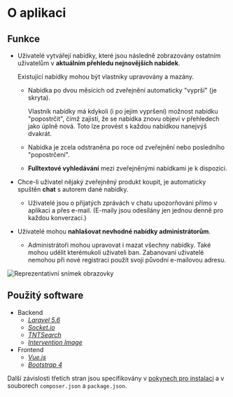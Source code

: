 # O aplikaci

## Funkce

* Uživatelé vytvářejí nabídky, které jsou následně zobrazovány ostatním uživatelům v **aktuálním přehledu nejnovějších nabídek**.

  Existující nabídky mohou být vlastníky upravovány a mazány.

  * Nabídka po dvou měsících od zveřejnění automaticky "vyprší" (je skryta).

    Vlastník nabídky má kdykoli (i po jejím vypršení) možnost nabídku "popostrčit", čímž zajistí, že se nabídka znovu objeví v přehledech jako úplně nová. Toto lze provést s každou nabídkou nanejvýš dvakrát.

  * Nabídka je zcela odstraněna po roce od zveřejnění nebo posledního "popostrčení".

  * **Fulltextové vyhledávání** mezi zveřejněnými nabídkami je k dispozici.

* Chce-li uživatel nějaký zveřejněný produkt koupit, je automaticky spuštěn **chat** s autorem dané nabídky.

  * Uživatelé jsou o přijatých zprávách v chatu upozorňováni přímo v aplikaci a přes e-mail. (E-maily jsou odesílány jen jednou denně pro každou konverzaci.)

* Uživatelé mohou **nahlašovat nevhodné nabídky administrátorům**.

  * Administrátoři mohou upravovat i mazat všechny nabídky. Také mohou udělit kterémukoli uživateli ban. Zabanovaní uživatelé nemohou při nové registraci použít svoji původní e-mailovou adresu.

![Reprezentativní snímek obrazovky](https://github.com/kogli/marketplace/raw/master/screenshot.png)

## Použitý software

* Backend
  * [_Laravel 5.6_](https://laravel.com)
  * [_Socket.io_](https://socket.io/)
  * [_TNTSearch_](https://github.com/teamtnt/tntsearch)
  * [_Intervention Image_](http://image.intervention.io/)
* Frontend
  * [_Vue.js_](https://vuejs.org/)
  * [_Bootstrap 4_](https://getbootstrap.com/)

Další závislosti třetích stran jsou specifikovány v [pokynech pro instalaci](instalace.md) a v souborech `composer.json` a `package.json`.